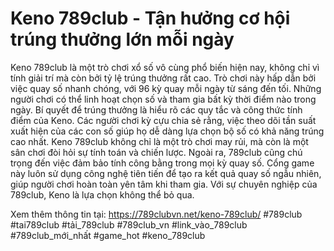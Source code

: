 # Keno 789club - Tận hưởng cơ hội trúng thưởng lớn mỗi ngày
Keno 789club là một trò chơi xổ số vô cùng phổ biến hiện nay, không chỉ vì tính giải trí mà còn bởi tỷ lệ trúng thưởng rất cao. Trò chơi này hấp dẫn bởi việc quay số nhanh chóng, với 96 kỳ quay mỗi ngày từ sáng đến tối. Những người chơi có thể linh hoạt chọn số và tham gia bất kỳ thời điểm nào trong ngày.
Bí quyết để trúng thưởng là hiểu rõ các quy tắc và công thức tính điểm của Keno. Các người chơi kỳ cựu chia sẻ rằng, việc theo dõi tần suất xuất hiện của các con số giúp họ dễ dàng lựa chọn bộ số có khả năng trúng cao nhất. Keno 789club không chỉ là một trò chơi may rủi, mà còn là một sân chơi đòi hỏi sự tính toán và chiến lược.
Ngoài ra, 789club cũng chú trọng đến việc đảm bảo tính công bằng trong mọi kỳ quay số. Cổng game này luôn sử dụng công nghệ tiên tiến để tạo ra kết quả quay số ngẫu nhiên, giúp người chơi hoàn toàn yên tâm khi tham gia. Với sự chuyên nghiệp của 789club, Keno là lựa chọn không thể bỏ qua.

Xem thêm thông tin tại: https://789clubvn.net/keno-789club/
#789club #tai789club #tải_789club #789club_vn #link_vào_789club #789club_mới_nhất #game_hot #keno_789club